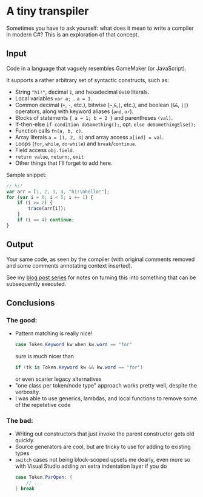 # A tiny transpiler

Sometimes you have to ask yourself: what does it mean to write a compiler in modern C#? This is an exploration of that concept.

## Input

Code in a language that vaguely resembles GameMaker (or JavaScript).

It supports a rather arbitrary set of syntactic constructs, such as:

- String `"hi!"`, decimal `1`, and hexadecimal `0x10` literals.
- Local variables `var a;` .. `a = 1`.
- Common decimal (`+`, `-`, etc.), bitwise (`~`,`&`,`|`, etc.), and boolean (`&&`, `||`) operators, along with keyword aliases (`and`, `or`).
- Blocks of statements `{ a = 1; b = 2 }` and parentheses `(val)`.
- If-then-else `if condition doSomething();`, opt. `else doSomethingElse();`
- Function calls `fn(a, b, c)`.
- Array literals `a = [1, 2, 3]` and array access `a[ind] = val`.
- Loops (`for`, `while`, `do`-`while`) and `break`/`continue`.
- Field access `obj.field`.
- `return value`, `return;`, `exit`
- Other things that I'll forget to add here.

Sample snippet:
```js
// hi!
var arr = [1, 2, 3, 4, "hi!\nhello!"];
for (var i = 0; i < 5; i += 1) {
	if (i >= 2) {
		trace(arr[i]);
	}
	if (i == 4) continue;
}
```

## Output

Your same code, as seen by the compiler (with original comments removed and some comments annotating context inserted).

See my [blog post series](https://yal.cc/interpreters-guide/#compile) for notes on turning this into something that can be subsequently executed.

## Conclusions

### The good:

- Pattern matching is really nice!  
  ```cs
  case Token.Keyword kw when kw.word == "for"
  ```
  sure is much nicer than
  ```cs
  if (tk is Token.Keyword kw && kw.word == "for")
  ```
  or even scarier legacy alternatives
- "one class per token/node type" approach works pretty well, despite the verbosity.
- I was able to use generics, lambdas, and local functions to remove some of the repetetive code

### The bad:

- Writing out constructors that just invoke the parent constructor gets old quickly.
- Source generators are cool, but are tricky to use for adding to existing types 
- `switch` cases not being block-scoped upsets me dearly, even more so with Visual Studio adding an extra indentation layer if you do
  ```cs
  case Token.ParOpen: {
  	  // ...
  } break
  ```